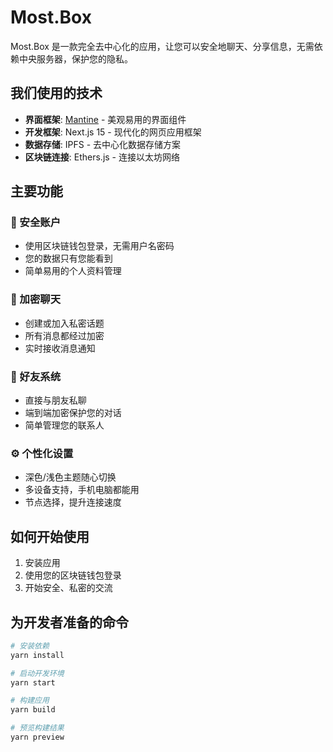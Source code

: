 # Most.Box

Most.Box 是一款完全去中心化的应用，让您可以安全地聊天、分享信息，无需依赖中央服务器，保护您的隐私。

## 我们使用的技术

- **界面框架**: [Mantine](https://mantine.dev) - 美观易用的界面组件
- **开发框架**: Next.js 15 - 现代化的网页应用框架
- **数据存储**: IPFS - 去中心化数据存储方案
- **区块链连接**: Ethers.js - 连接以太坊网络

## 主要功能

### 🔐 安全账户

- 使用区块链钱包登录，无需用户名密码
- 您的数据只有您能看到
- 简单易用的个人资料管理

### 💬 加密聊天

- 创建或加入私密话题
- 所有消息都经过加密
- 实时接收消息通知

### 👥 好友系统

- 直接与朋友私聊
- 端到端加密保护您的对话
- 简单管理您的联系人

### ⚙️ 个性化设置

- 深色/浅色主题随心切换
- 多设备支持，手机电脑都能用
- 节点选择，提升连接速度

## 如何开始使用

1. 安装应用
2. 使用您的区块链钱包登录
3. 开始安全、私密的交流

## 为开发者准备的命令

```bash
# 安装依赖
yarn install

# 启动开发环境
yarn start

# 构建应用
yarn build

# 预览构建结果
yarn preview
```
